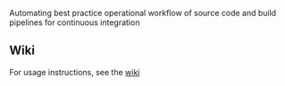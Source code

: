 Automating best practice operational workflow of source code and build pipelines for continuous integration

## Wiki

For usage instructions, see the [wiki](https://github.com/Inhealthcare/carson/wiki)
